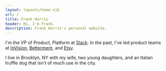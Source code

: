 ```yaml
---
layout: layouts/home.njk
url: /
title: Frank Harris
header: Hi, I'm Frank.
description: Frank Harris's personal website.
---
```


I'm the VP of Product, Platform at [Slack](https://www.slack.com). In the past, I've led product teams at [InVision](https://www.invision.com), [Betterment](https://www.betterment.com), and [Etsy](https://www.etsy.com). 

I live in Brooklyn, NY with my wife, two young daughters, and an Italian truffle dog that isn't of much use in the city.